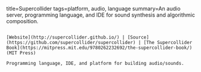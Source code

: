title=Supercollider
tags=platform, audio, language
summary=An audio server, programming language, and IDE for sound synthesis and algorithmic composition.
~~~~~~

[Website](http://supercollider.github.io/) | [Source](https://github.com/supercollider/supercollider) | [The Supercollider Book](https://mitpress.mit.edu/9780262232692/the-supercollider-book/) (MIT Press)

Programming language, IDE, and platform for building audio/sounds.
